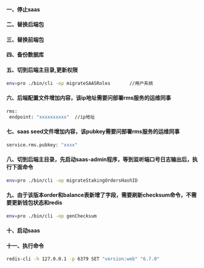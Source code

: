 #### 一、停止saas
#### 二、替换后端包
#### 三、替换前端包
#### 四、备份数据库
#### 五、切到后端主目录,更新权限
 ```bash
env=pro ./bin/cli -op migrateSAASRoles       //用户系统  
 ```
#### 六、后端配置文件增加内容，该ip地址需要问部署rms服务的运维同事
 ```bash
rms:
  endpoint: "xxxxxxxxxx"  //ip地址
 ```
#### 七、saas seed文件增加内容，该pubkey需要问部署rms服务的运维同事
 ```bash
service.rms.pubkey: "xxxx"
 ```

#### 八、切到后端主目录，先启动saas-admin程序，等到监听端口号日志输出后，执行下面命令
 ```bash
env=pro ./bin/cli -op migrateStakingOrdersHashID
 ```
#### 九、由于该版本order和balance表新增了字段，需要刷新checksum命令，不需要更新钱包状态和redis
 ```bash
env=pro ./bin/cli -op genChecksum
 ```
#### 十、启动saas
#### 十一、执行命令
 ```bash
 redis-cli -h 127.0.0.1 -p 6379 SET "version:web" "6.7.0"
 ```
